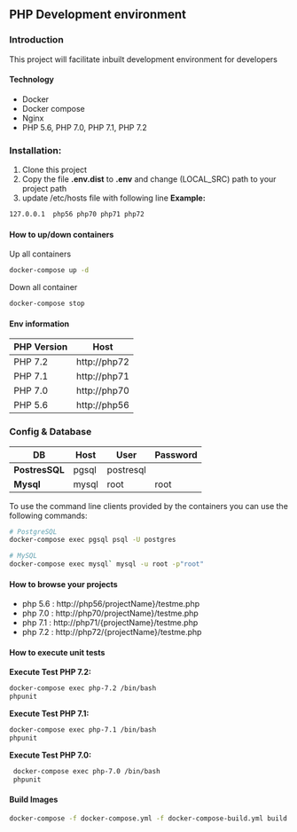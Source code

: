 ## PHP Development environment
### Introduction
This project will facilitate inbuilt development environment for developers

#### Technology 
 - Docker
 - Docker compose 
 - Nginx
 - PHP 5.6, PHP 7.0, PHP 7.1, PHP 7.2

### Installation:
 1. Clone this project
 1. Copy the file __.env.dist__ to __.env__ and change (LOCAL_SRC) path to your project path
 1. update /etc/hosts file with following line
 __Example:__
 ```bash
 127.0.0.1	php56 php70 php71 php72
 ```
#### How to up/down containers 
Up all containers
```bash
docker-compose up -d
```
 
Down all container
```bash
docker-compose stop
```
#### Env information 

| PHP Version  | Host | 
| ------------- | ------------- |
| PHP 7.2  | http://php72  | 
| PHP 7.1  | http://php71  | 
| PHP 7.0  | http://php70  | 
| PHP 5.6  | http://php56  | 

### Config & Database

DB | Host | User | Password
--- | --- | --- | ---
**PostresSQL** | pgsql | postresql | 
**Mysql** | mysql | root | root

To use the command line clients provided by the containers you can use the following commands:

```bash
# PostgreSQL
docker-compose exec pgsql psql -U postgres

# MySQL
docker-compose exec mysql` mysql -u root -p"root"
```

#### How to browse your projects 

- php 5.6 : http://php56/projectName}/testme.php
- php 7.0 : http://php70/projectName}/testme.php
- php 7.1 : http://php71/{projectName}/testme.php
- php 7.2 : http://php72/{projectName}/testme.php

#### How to execute unit tests
 __Execute Test PHP 7.2:__
 ```bash
 docker-compose exec php-7.2 /bin/bash
 phpunit
 ```
 
  __Execute Test PHP 7.1:__
  ```bash
  docker-compose exec php-7.1 /bin/bash
  phpunit
  ```
  
  __Execute Test PHP 7.0:__
  ```bash
   docker-compose exec php-7.0 /bin/bash
   phpunit
  ```
#### Build Images
```bash
docker-compose -f docker-compose.yml -f docker-compose-build.yml build nginx
```
